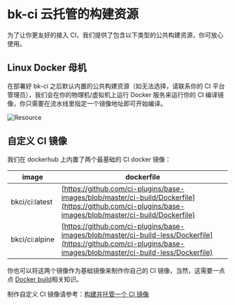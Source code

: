 # bk-ci 云托管的构建资源

为了让你更友好的接入 CI，我们提供了包含以下类型的公共构建资源，你可放心使用。

## Linux Docker 母机

在部署好 bk-ci 之后默认内置的公共构建资源（如无法选择，请联系你的 CI 平台管理员），我们会在你的物理机/虚拟机上运行 Docker 服务来运行你的 CI 编译镜像，你只需要在流水线里指定一个镜像地址即可开始编译。

![Resource](../assets/resource_1.png)

## 自定义 CI 镜像

我们在 dockerhub 上内置了两个最基础的 CI docker 镜像：

image | dockerfile
--- | ---
bkci/ci:latest | [https://github.com/ci-plugins/base-images/blob/master/ci-build/Dockerfile](https://github.com/ci-plugins/base-images/blob/master/ci-build/Dockerfile)
bkci/ci:alpine | [https://github.com/ci-plugins/base-images/blob/master/ci-build-less/Dockerfile](https://github.com/ci-plugins/base-images/blob/master/ci-build-less/Dockerfile)

你也可以将这两个镜像作为基础镜像来制作你自己的 CI 镜像，当然，这需要一点点 [Docker build](https://docs.docker.com/engine/reference/commandline/build/)相关知识。

制作自定义 CI 镜像请参考：[构建并托管一个 CI 镜像](../Services/Store/docker-build.md)
